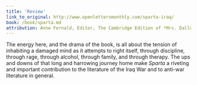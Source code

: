 ```yaml
---
title: 'Review'
link_to_original: http://www.openlettersmonthly.com/sparta-iraq/
book: /book/sparta.md
attribution: Anne Fernald, Editor, The Cambridge Edition of *Mrs. Dalloway,* for *Open Letters Monthly*
---
```

The energy here, and the drama of the book, is all about the tension of inhabiting a damaged mind as it attempts to right itself, through discipline, through rage, through alcohol, through family, and through therapy. The ups and downs of that long and harrowing journey home make *Sparta* a riveting and important contribution to the literature of the Iraq War and to anti-war literature in general.


